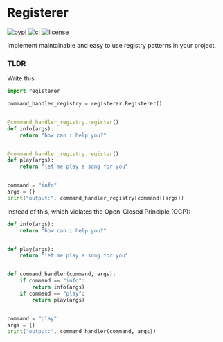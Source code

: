 # Registerer

[![pypi](https://img.shields.io/pypi/v/registerer.svg)](https://pypi.python.org/pypi/registerer/)
[![ci](https://github.com/danialkeimasi/python-registerer/workflows/tests/badge.svg)](https://github.com/danialkeimasi/python-registerer/actions)
[![license](https://img.shields.io/github/license/danialkeimasi/python-registerer.svg)](https://github.com/danialkeimasi/python-registerer/blob/master/LICENSE)

Implement maintainable and easy to use registry patterns in your project.

### TLDR

Write this:

```python exec="true" source="material-block"
import registerer

command_handler_registry = registerer.Registerer()


@command_handler_registry.register()
def info(args):
    return "how can i help you?"


@command_handler_registry.register()
def play(args):
    return "let me play a song for you"


command = "info"
args = {}
print("output:", command_handler_registry[command](args))
```

Instead of this, which violates the Open-Closed Principle (OCP):

```python exec="true" source="material-block"
def info(args):
    return "how can i help you?"


def play(args):
    return "let me play a song for you"


def command_handler(command, args):
    if command == "info":
        return info(args)
    if command == "play":
        return play(args)


command = "play"
args = {}
print("output:", command_handler(command, args))
```
